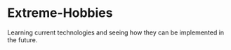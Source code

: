 # Extreme-Hobbies
Learning current technologies and seeing how they can be implemented in the future.

